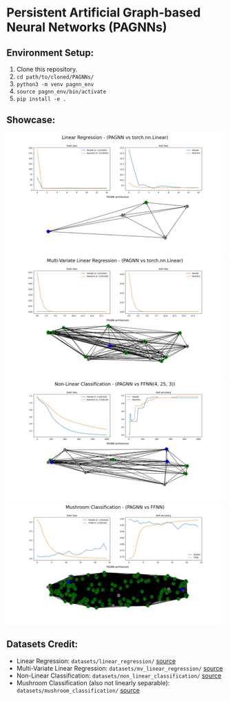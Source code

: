 # Persistent Artificial Graph-based Neural Networks (PAGNNs)

## Environment Setup:
1. Clone this repository.
2. `cd path/to/cloned/PAGNNs/`
3. `python3 -m venv pagnn_env`
4. `source pagnn_env/bin/activate`
5. `pip install -e .`

## Showcase:
![](figures/linear_regression.png)
![](figures/mv_linear_regression.png)
![](figures/non_linear_classification.png)
![](figures/mushroom_classification.png)

## Datasets Credit:
- Linear Regression: `datasets/linear_regression/` [source](https://www.kaggle.com/andonians/random-linear-regression)
- Multi-Variate Linear Regression: `datasets/mv_linear_regression/` [source](https://www.kaggle.com/mirichoi0218/insurance)
- Non-Linear Classification: `datasets/non_linear_classification/` [source](https://www.kaggle.com/uciml/iris)
- Mushroom Classification (also not linearly separable): `datasets/mushroom_classification/` [source](https://www.kaggle.com/uciml/mushroom-classification)
